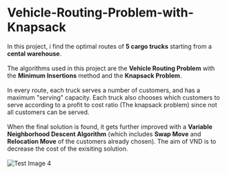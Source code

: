 # Vehicle-Routing-Problem-with-Knapsack
In this project, i find the optimal routes of **5 cargo trucks** starting from a **cental warehouse**.</br> 
</br>
The algorithms used in this project are the **Vehicle Routing Problem** with the **Minimum Insertions** method and the **Knapsack Problem**.</br>
</br>
In every route, each truck serves a number of customers, and has a maximum "serving" capacity. Each truck also chooses which customers to serve according to a profit to cost ratio (The knapsack problem) since not all customers can be served. </br>
</br>
When the final solution is found, it gets further improved with a **Variable Neighborhood Descent Algorithm** (which includes **Swap Move** and **Relocation Move** of the customers already chosen). The aim of VND is to decrease the cost of the exisiting solution.</br>
</br>
![Test Image 4](https://github.com/tograh/testrepository/3DTest.png)
